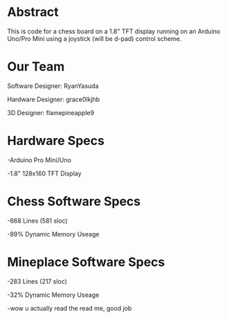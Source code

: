 # Abstract
This is code for a chess board on a 1.8" TFT display running on an Arduino Uno/Pro Mini using a joystick (will be d-pad) control scheme.

# Our Team
Software Designer: RyanYasuda

Hardware Designer: grace0lkjhb

3D Designer: flamepineapple9

# Hardware Specs
-Arduino Pro Mini/Uno

-1.8" 128x160 TFT Display

# Chess Software Specs
-668 Lines (581 sloc)

-89% Dynamic Memory Useage

# Mineplace Software Specs
-283 Lines (217 sloc)

-32% Dynamic Memory Useage

-wow u actually read the read me, good job
